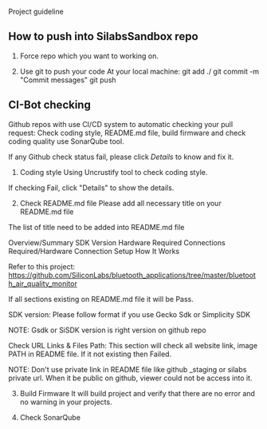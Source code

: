 Project guideline

## How to push into SilabsSandbox repo
1. Force repo which you want to working on.

2. Use git to push your code
At your local machine:
git add ./
git commit -m "Commit messages"
git push

## CI-Bot checking
Github repos with use CI/CD system to automatic checking your pull request:
Check coding style, README.md file, build firmware and check coding quality use SonarQube tool.

If any Github check status fail, please click *Details* to know and fix it.

1. Coding style
Using Uncrustify tool to check coding style.

If checking Fail, click "Details" to show the details.


2. Check README.md file
Please add all necessary title on your README.md file



The list of title need to be added into README.md file

Overview/Summary
SDK Version
Hardware Required
Connections Required/Hardware Connection
Setup
How It Works

Refer to this project: https://github.com/SiliconLabs/bluetooth_applications/tree/master/bluetooth_air_quality_monitor

If all sections existing on README.md file it will be Pass.

SDK version: Please follow format if you use Gecko Sdk or Simplicity SDK

NOTE: Gsdk or SiSDK version is right version on github repo



Check URL Links & Files Path: This section will check all website link, image PATH in README file. If it not existing then Failed.

NOTE: Don't use private link in README file like github _staging or silabs private url. When it be public on github, viewer could not be access into it.

3. Build Firmware
It will build project and verify that there are no error and no warning in your projects.

4. Check SonarQube
